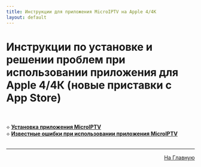 ```yaml
---
title: Инструкции для приложения MicroIPTV на Apple 4/4К
layout: default
---
```

# Инструкции по установке и решении проблем при использовании приложения для Apple 4/4К  (новые приставки с App Store)<br><br>

⟡ <a href="subp/appletv4-install">**Установка приложения MicroIPTV**</a><br>
⟡ <a href="subp/appletv4-bugs">**Известные ошибки при использовании приложения MicroIPTV**</a> <br><br>

---
<p  align="right"><a href="https://lazykpub.github.io/Lazykpub">На Главную</a></p>

